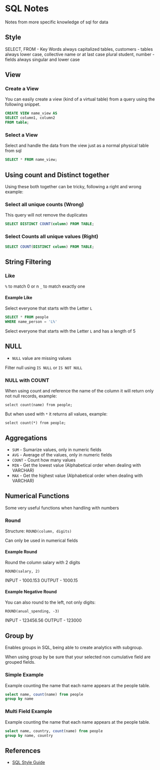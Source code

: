 # SQL Notes

Notes from more specific knowledge of sql for data

## Style

SELECT, FROM - Key Words always capitalized
tables, customers - tables always lower case, collective name or at last case plural
student, number - fields always singular and lower case

## View

### Create a View

You can easily create a view (kind of a virtual table) from a query using the following snippet.

```sql
CREATE VIEW name_view AS
SELECT column1, column2
FROM table;
```

### Select a View

Select and handle the data from the view just as a normal physical table from sql

```sql
SELECT * FROM name_view;
```

## Using count and Distinct together

Using these both together can be tricky, following a right and wrong example:

### Select all unique counts (Wrong)

This query will not remove the duplicates

```sql
SELECT DISTINCT COUNT(column) FROM TABLE;
```

### Select Counts all unique values (Right)

```sql
SELECT COUNT(DISTINCT column) FROM TABLE;
```

## String Filtering

### Like

`%` to match 0 or n
`_` to match exactly one

#### Example Like

Select everyone that starts with the Letter `L`

```sql
SELECT * FROM people
WHERE name_person = 'L%'
```

Select everyone that starts with the Letter `L` and has a length of 5

## NULL

* `NULL` value are missing values

Filter null using `IS NULL` or `IS NOT NULL`

### NULL with COUNT

When using count and reference the name of the column it will return only not null records, example:

`select count(name) from people;`

But when used with `*` it returns all values, example:

`select count(*) from people;`

## Aggregations

* `SUM` - Sumarize values, only in numeric fields
* `AVG` - Average of the values, only in numeric fields
* `COUNT` - Count how many values
* `MIN` - Get the lowest value (Alphabetical order when dealing with VARCHAR)
* `MAX` - Get the highest value (Alphabetical order when dealing with VARCHAR)

## Numerical Functions

Some very useful functions when handling with numbers

### Round

Structure: `ROUND(column, digits)`

Can only be used in numerical fields

#### Example Round

Round the column salary with 2 digits

`ROUND(salary, 2)`

INPUT - 1000.153
OUTPUT - 1000.15

#### Example Negative Round

You can also round to the left, not only digits:

`ROUND(anual_spending, -3)`

INPUT - 123456.56
OUTPUT - 123000

## Group by

Enables groups in SQL, being able to create analytics with subgroup.

When using group by be sure that your selected non cumulative field are grouped fields.

### Simple Example

Example counting the name that each name appears at the people table.

```sql
select name, count(name) from people
group by name
```

### Multi Field Example

Example counting the name that each name appears at the people table.

```sql
select name, country, count(name) from people
group by name, country
```

## References

* [SQL Style Guide](https://www.sqlstyle.guide/)